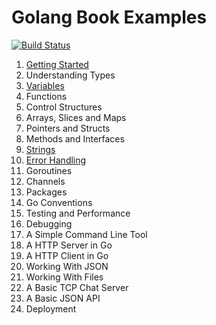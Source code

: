 # Golang Book Examples

[![Build Status](https://travis-ci.org/shapeshed/golang-book-examples.svg?branch=master)](https://travis-ci.org/shapeshed/golang-book-examples)

1. [Getting Started][1]
2. Understanding Types
3. [Variables][3]
4. Functions
5. Control Structures
6. Arrays, Slices and Maps
7. Pointers and Structs
8. Methods and Interfaces
9. [Strings][9]
10. [Error Handling][10]
11. Goroutines
12. Channels
13. Packages
14. Go Conventions
15. Testing and Performance
16. Debugging
17. A Simple Command Line Tool
18. A HTTP Server in Go
19. A HTTP Client in Go
20. Working With JSON
21. Working With Files
21. A Basic TCP Chat Server
22. A Basic JSON API
23. Deployment

[1]: hour01
[2]: hour02
[3]: hour03
[4]: hour04
[5]: hour05
[6]: hour06
[7]: hour07
[8]: hour08
[9]: hour09
[10]: hour10
[11]: hour11
[12]: hour12
[13]: hour13
[14]: hour14
[15]: hour15
[16]: hour16
[17]: hour17
[18]: hour18
[19]: hour19
[20]: hour20
[21]: hour21
[22]: hour22
[23]: hour23
[24]: hour24
